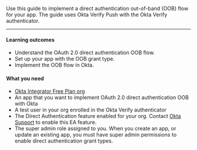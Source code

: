 <ApiLifecycle access="ie" />

Use this guide to implement a direct authentication out-of-band (OOB) flow for your app. The guide uses Okta Verify Push with the Okta Verify authenticator.

---

#### Learning outcomes

* Understand the OAuth 2.0 direct authentication OOB flow.
* Set up your app with the OOB grant type.
* Implement the OOB flow in Okta.

#### What you need

* [Okta Integrator Free Plan org](https://developer.okta.com/signup)
* An app that you want to implement OAuth 2.0 direct authentication OOB with Okta
* A test user in your org enrolled in the Okta Verify authenticator
* The Direct Authentication feature enabled for your org. Contact [Okta Support](https://support.okta.com) to enable this EA feature.
* The super admin role assigned to you. When you create an app, or update an existing app, you must have super admin permissions to enable direct authentication grant types.

<ApiAmProdWarning />
